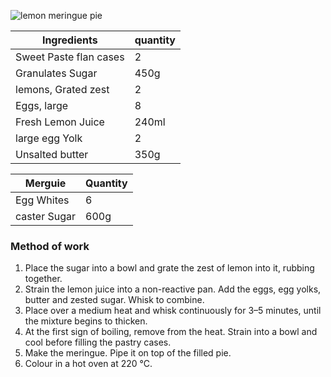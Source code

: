 ![lemon meringue pie](resource:assets/images/basicPastryProducts/lemon_pie.png)

| Ingredients |  quantity|
|-------------|----------|
|Sweet Paste flan cases|   2|
|Granulates Sugar|450g|
|lemons, Grated zest|  2|
|Eggs, large|8|
|Fresh Lemon Juice| 240ml|
|large egg Yolk|    2|
|Unsalted butter|   350g|

|Merguie| Quantity|
|----|----|
|Egg Whites| 6|
|caster Sugar|600g|

### **Method of work**
1. Place the sugar into a bowl and grate the zest of lemon into it, rubbing together.
2. Strain the lemon juice into a non-reactive pan. Add the eggs, egg yolks, butter and zested sugar. Whisk to combine.
3. Place over a medium heat and whisk continuously for 3–5 minutes, until the mixture begins to thicken.
4. At the first sign of boiling, remove from the heat. Strain into a bowl and cool before filling the pastry cases.
5. Make the meringue. Pipe it on top of the filled pie.
6. Colour in a hot oven at 220 °C.
